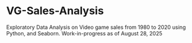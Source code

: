 # VG-Sales-Analysis
Exploratory Data Analysis on Video game sales from 1980 to 2020 using Python, and Seaborn. Work-in-progress as of August 28, 2025
